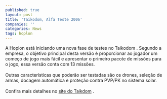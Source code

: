 ```yaml
---
published: true
layout: post
title: 'Taikodom, Alfa Teste 2006'
companies: ''
categories: News
tags: hoplon
---
```

A Hoplon
 está iniciando uma nova fase de testes no Taikodom
. Segundo a empresa, o objetivo principal desta versão é proporcionar ao jogador um começo de jogo mais fácil e apresentar o primeiro pacote de missões para o jogo, essa versão conta com 13 missões.<br /><br />Outras características que poderão ser testadas são os drones, seleção de armas, docagem automática e proteção contra PVP/PK no sistema solar.<br /><br />Confira mais detalhes no <a href="http://www.taikodom.com.br" target="_blank">site do Taikdom</a>
.
